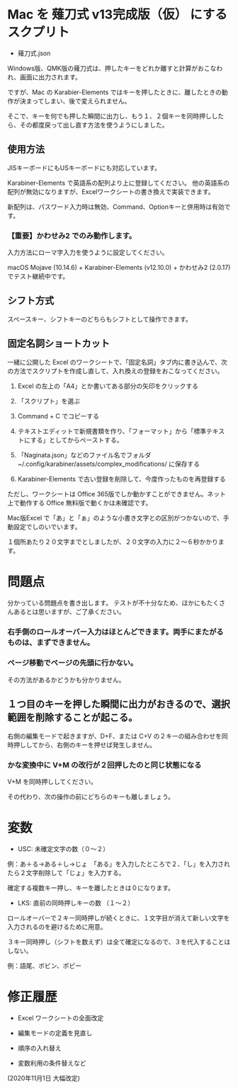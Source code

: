 # Mac を 薙刀式 v13完成版（仮） にするスクプリト

* 薙刀式.json

Windows版、QMK版の薙刀式は、押したキーをどれか離すと計算がおこなわれ、画面に出力されます。

ですが、Mac の Karabier-Elements ではキーを押したときに、離したときの動作が決まってしまい、後で変えられません。

そこで、キーを何でも押した瞬間に出力し、もう１、２個キーを同時押ししたら、その都度戻って出し直す方法を使うようにしました。

## 使用方法

JISキーボードにもUSキーボードにも対応しています。

Karabiner-Elements で英語系の配列より上に登録してください。
他の英語系の配列が無効になりますが、Excelワークシートの書き換えで実装できます。

新配列は、パスワード入力時は無効、Command、Optionキーと併用時は有効です。

### 【重要】かわせみ2 でのみ動作します。

入力方法にローマ字入力を使うように設定してください。

macOS Mojave (10.14.6) + Karabiner-Elements (v12.10.0) + かわせみ2 (2.0.17) でテスト継続中です。

## シフト方式

スペースキー、シフトキーのどちらもシフトとして操作できます。

## 固定名詞ショートカット

一緒に公開した Excel のワークシートで、「固定名詞」タブ内に書き込んで、次の方法でスクリプトを作成し直して、入れ換えの登録をおこなってください。

1. Excel の左上の「A4」とか書いてある部分の矢印をクリックする

2. 「スクリプト」を選ぶ

3. Command + C でコピーする

4. テキストエディットで新規書類を作り、「フォーマット」から「標準テキストにする」としてからペーストする。

5. 「Naginata.json」などのファイル名でフォルダ ~/.config/karabiner/assets/complex_modifications/ に保存する

6. Karabiner-Elements で古い登録を削除して、今度作ったものを再登録する

ただし、ワークシートは Office 365版でしか動かすことができません。ネット上で動作する Office 無料版で動くかは未確認です。

Mac版Excel で「あ」と「ぁ」のような小書き文字との区別がつかないので、手動設定でしのいでいます。

１個所あたり２０文字までとしましたが、２０文字の入力に２〜６秒かかります。

# 問題点

分かっている問題点を書き出します。
テストが不十分なため、ほかにもたくさんあるとは思いますが、ご了承ください。

### 右手側のロールオーバー入力はほとんどできます。両手にまたがるものは、まずできません。

### ページ移動でページの先頭に行かない。

その方法があるかどうかも分かりません。

## １つ目のキーを押した瞬間に出力がおきるので、選択範囲を削除することが起こる。

右側の編集モードで起きますが、D+F、または C+V の２キーの組み合わせを同時押ししてから、右側のキーを押せば発生しません。

### かな変換中に V+M の改行が２回押したのと同じ状態になる

V+M を同時押ししてください。

その代わり、次の操作の前にどちらのキーも離しましょう。

# 変数

* USC: 未確定文字の数（０〜２）

例：あ＋る→ある＋し→じょ　「ある」を入力したところで２、「し」を入力されたら２文字削除して「じょ」を入力する。

確定する複数キー押し、キーを離したときは０になります。

* LKS: 直前の同時押しキーの数 （１〜２）

ロールオーバーで２キー同時押しが続くときに、１文字目が消えて新しい文字を入力されるのを避けるために用意。

３キー同時押し（シフトを数えず）は全て確定になるので、３を代入することはしない。

例：語尾、ボビン、ポピー

# 修正履歴

* Excel ワークシートの全面改定

* 編集モードの定義を見直し

* 順序の入れ替え

* 変数利用の条件替えなど

(2020年11月1日 大幅改定)

